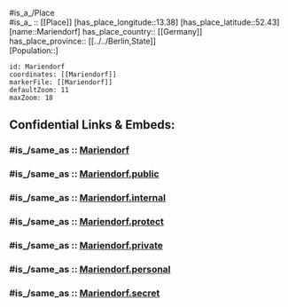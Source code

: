﻿---
confidential: public
isDeleted: false
location:
- 52.43
- 13.38
mapmarker: city
mapzoom:
- 7
- 12
SpocWebEntityId: 32292
tags:
- geo/City
type: City
---

#is_a_/Place  
#is_a_ :: [[Place]] 
[has_place_longitude::13.38] 
[has_place_latitude::52.43] 
[name::Mariendorf] 
has_place_country:: [[Germany]]  
has_place_province:: [[../../Berlin,State]]  
[Population::] 



```leaflet
id: Mariendorf
coordinates: [[Mariendorf]] 
markerFile: [[Mariendorf]] 
defaultZoom: 11 
maxZoom: 18
```


## Confidential Links & Embeds: 

### #is_/same_as :: [Mariendorf](Mariendorf.md) 

### #is_/same_as :: [Mariendorf.public](/_public/Earth/Continent/Europe/Europe~Central/Germany/Germany~West/State~Berlin/cities~Berlin/Mariendorf.public.md) 

### #is_/same_as :: [Mariendorf.internal](/_internal/Earth/Continent/Europe/Europe~Central/Germany/Germany~West/State~Berlin/cities~Berlin/Mariendorf.internal.md) 

### #is_/same_as :: [Mariendorf.protect](/_protect/Earth/Continent/Europe/Europe~Central/Germany/Germany~West/State~Berlin/cities~Berlin/Mariendorf.protect.md) 

### #is_/same_as :: [Mariendorf.private](/_private/Earth/Continent/Europe/Europe~Central/Germany/Germany~West/State~Berlin/cities~Berlin/Mariendorf.private.md) 

### #is_/same_as :: [Mariendorf.personal](/_personal/Earth/Continent/Europe/Europe~Central/Germany/Germany~West/State~Berlin/cities~Berlin/Mariendorf.personal.md) 

### #is_/same_as :: [Mariendorf.secret](/_secret/Earth/Continent/Europe/Europe~Central/Germany/Germany~West/State~Berlin/cities~Berlin/Mariendorf.secret.md)

